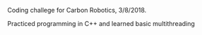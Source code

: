 Coding challege for Carbon Robotics, 3/8/2018.

Practiced programming in C++ and learned basic multithreading

